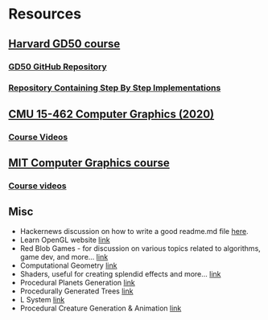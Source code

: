 # Resources




## [Harvard GD50 course](https://cs50.harvard.edu/games/2018/)
### [GD50 GitHub Repository](https://github.com/cs50/gd50)
### [Repository Containing Step By Step Implementations](https://github.com/games50)
  
  
## [CMU 15-462 Computer Graphics (2020)](http://15462.courses.cs.cmu.edu/fall2020/home)
### [Course Videos](https://www.youtube.com/watch?v=W6yEALqsD7k&list=PL9_jI1bdZmz2emSh0UQ5iOdT2xRHFHL7E)  


## [MIT Computer Graphics course](https://ocw.mit.edu/courses/6-837-computer-graphics-fall-2012/pages/calendar/)
### [Course videos](https://www.youtube.com/watch?v=-LqUu61oRdk&list=PLQ3UicqQtfNuBjzJ-KEWmG1yjiRMXYKhh)


## Misc
- Hackernews discussion on how to write a good readme.md file [here](https://news.ycombinator.com/item?id=36773022).
- Learn OpenGL website [link](https://learnopengl.com/)
- Red Blob Games - for discussion on various topics related to algorithms, game dev, and more... [link](https://www.redblobgames.com/)
- Computational Geometry [link](https://www.cs.cmu.edu/afs/cs/academic/class/15456-s13/resources.html)
- Shaders, useful for creating splendid effects and more... [link](https://thebookofshaders.com/)
- Procedural Planets Generation [link](https://www.youtube.com/watch?v=feNVBEPXAcE)
- Procedurally Generated Trees [link](https://www.instructables.com/Procedurally-Generated-Trees/)
- L System [link](https://en.wikipedia.org/wiki/L-system)
- Procedural Creature Generation & Animation [link](https://nccastaff.bournemouth.ac.uk/jmacey/MastersProject/MSc22/01/ProceduralCreatureGenerationandAnimationforGames.pdf)
